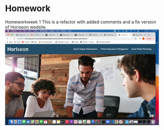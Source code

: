 # Homework
Homeworkweek 1 This is a refactor with added comments and a fix version of Horiseon wedsite.
![picture](https://github.com/Jesse2360/Homework/blob/b9c204565c4bed45cbea5f7334c5bf98dcd54e52/assets/images/homeworkscreenshot.jpg)